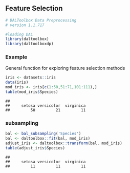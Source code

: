 ## Feature Selection


``` r
# DALToolbox Data Preprocessing
# version 1.1.717

#loading DAL
library(daltoolbox) 
library(daltoolboxdp)
```

### Example
General function for exploring feature selection methods


``` r
iris <- datasets::iris
data(iris)
mod_iris <- iris[c(1:50,51:71,101:111),]
table(mod_iris$Species)
```

```
## 
##     setosa versicolor  virginica 
##         50         21         11
```

### subsampling


``` r
bal <- bal_subsampling('Species')
bal <- daltoolbox::fit(bal, mod_iris)
adjust_iris <- daltoolbox::transform(bal, mod_iris)
table(adjust_iris$Species)
```

```
## 
##     setosa versicolor  virginica 
##         11         11         11
```


